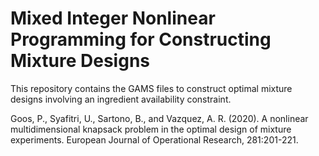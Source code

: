 # Mixed Integer Nonlinear Programming for Constructing Mixture Designs
This repository contains the GAMS files to construct optimal mixture designs involving an ingredient availability constraint.

Goos, P., Syafitri, U., Sartono, B., and Vazquez, A. R. (2020). A nonlinear multidimensional knapsack problem in the optimal design of mixture experiments. European Journal of Operational Research, 281:201-221.
